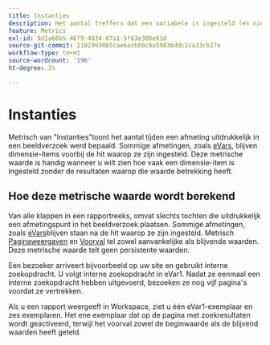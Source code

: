 ```yaml
---
title: Instanties
description: Het aantal treffers dat een variabele is ingesteld (en niet wordt herhaald).
feature: Metrics
exl-id: 9d1a66b5-46f9-4834-87a1-5f63e386e61d
source-git-commit: 21029930b5cae6acb6bc6a59836ddc1ca33cb27e
workflow-type: tm+mt
source-wordcount: '196'
ht-degree: 1%

---
```


# Instanties

Metrisch van &quot;Instanties&quot;toont het aantal tijden een afmeting uitdrukkelijk in een beeldverzoek werd bepaald. Sommige afmetingen, zoals [eVars](../dimensions/evar.md), blijven dimensie-items voorbij de hit waarop ze zijn ingesteld. Deze metrische waarde is handig wanneer u wilt zien hoe vaak een dimensie-item is ingesteld zonder de resultaten waarop die waarde betrekking heeft.

## Hoe deze metrische waarde wordt berekend

Van alle klappen in een rapportreeks, omvat slechts tochten die uitdrukkelijk een afmetingspunt in het beeldverzoek plaatsen. Sommige afmetingen, zoals [eVars](../dimensions/evar.md)blijven staan na de hit waarop ze zijn ingesteld. Metrisch [Paginaweergaven](page-views.md) en [Voorval](occurrences.md) tel zowel aanvankelijke als blijvende waarden. Deze metrische waarde telt geen persistente waarden.

Een bezoeker arriveert bijvoorbeeld op uw site en gebruikt interne zoekopdracht. U volgt interne zoekopdracht in eVar1. Nadat ze eenmaal een interne zoekopdracht hebben uitgevoerd, bezoeken ze nog vijf pagina&#39;s voordat ze vertrekken.

Als u een rapport weergeeft in Workspace, ziet u één eVar1-exemplaar en zes exemplaren. Het ene exemplaar dat op de pagina met zoekresultaten wordt geactiveerd, terwijl het voorval zowel de beginwaarde als de blijvend waarden heeft geteld.
